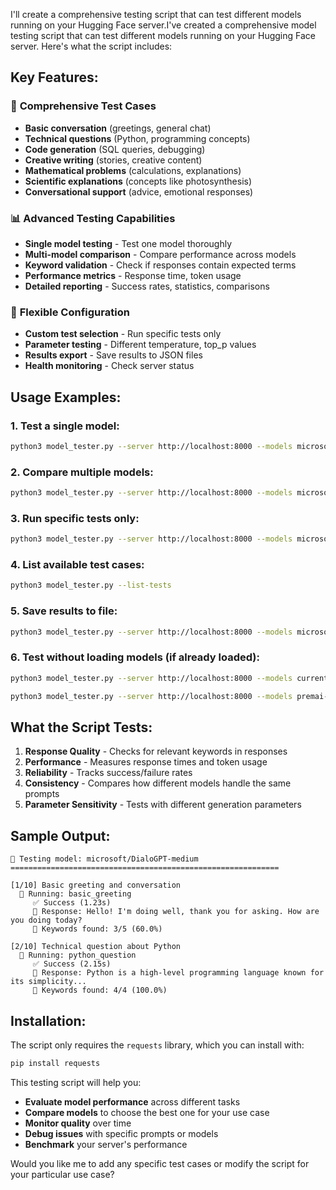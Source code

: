 I'll create a comprehensive testing script that can test different models running on your Hugging Face server.I've created a comprehensive model testing script that can test different models running on your Hugging Face server. Here's what the script includes:

## Key Features:

### 🧪 **Comprehensive Test Cases**
- **Basic conversation** (greetings, general chat)
- **Technical questions** (Python, programming concepts)
- **Code generation** (SQL queries, debugging)
- **Creative writing** (stories, creative content)
- **Mathematical problems** (calculations, explanations)
- **Scientific explanations** (concepts like photosynthesis)
- **Conversational support** (advice, emotional responses)

### 📊 **Advanced Testing Capabilities**
- **Single model testing** - Test one model thoroughly
- **Multi-model comparison** - Compare performance across models
- **Keyword validation** - Check if responses contain expected terms
- **Performance metrics** - Response time, token usage
- **Detailed reporting** - Success rates, statistics, comparisons

### 🎯 **Flexible Configuration**
- **Custom test selection** - Run specific tests only
- **Parameter testing** - Different temperature, top_p values
- **Results export** - Save results to JSON files
- **Health monitoring** - Check server status

## Usage Examples:

### 1. Test a single model:
```bash
python3 model_tester.py --server http://localhost:8000 --models microsoft/DialoGPT-medium
```

### 2. Compare multiple models:
```bash
python3 model_tester.py --server http://localhost:8000 --models microsoft/DialoGPT-medium microsoft/DialoGPT-large google/flan-t5-base
```

### 3. Run specific tests only:
```bash
python3 model_tester.py --server http://localhost:8000 --models microsoft/DialoGPT-medium --tests basic_greeting sql_generation story_creative
```

### 4. List available test cases:
```bash
python3 model_tester.py --list-tests
```

### 5. Save results to file:
```bash
python3 model_tester.py --server http://localhost:8000 --models microsoft/DialoGPT-medium --save my_test_results.json
```

### 6. Test without loading models (if already loaded):
```bash
python3 model_tester.py --server http://localhost:8000 --models current-model --no-load

python3 model_tester.py --server http://localhost:8000 --models premai-io/prem-1B-SQL --no-load
```

## What the Script Tests:

1. **Response Quality** - Checks for relevant keywords in responses
2. **Performance** - Measures response times and token usage
3. **Reliability** - Tracks success/failure rates
4. **Consistency** - Compares how different models handle the same prompts
5. **Parameter Sensitivity** - Tests with different generation parameters

## Sample Output:
```
🤖 Testing model: microsoft/DialoGPT-medium
============================================================

[1/10] Basic greeting and conversation
  🧪 Running: basic_greeting
     ✅ Success (1.23s)
     📝 Response: Hello! I'm doing well, thank you for asking. How are you doing today?
     🎯 Keywords found: 3/5 (60.0%)

[2/10] Technical question about Python
  🧪 Running: python_question
     ✅ Success (2.15s)
     📝 Response: Python is a high-level programming language known for its simplicity...
     🎯 Keywords found: 4/4 (100.0%)
```

## Installation:
The script only requires the `requests` library, which you can install with:
```bash
pip install requests
```

This testing script will help you:
- **Evaluate model performance** across different tasks
- **Compare models** to choose the best one for your use case  
- **Monitor quality** over time
- **Debug issues** with specific prompts or models
- **Benchmark** your server's performance

Would you like me to add any specific test cases or modify the script for your particular use case?